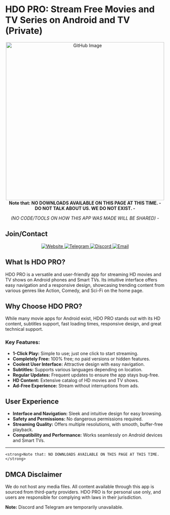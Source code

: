 # HDO PRO: Stream Free Movies and TV Series on Android and TV (Private)

<div align="center">
    <img src="https://github.com/user-attachments/assets/f23fcaf8-3da2-4546-9029-ebf0eeee2268" alt="GitHub Image" width="500">
    <br>
    <strong>Note that: NO DOWNLOADS AVAILABLE ON THIS PAGE AT THIS TIME. -</strong>
    <strong>DO NOT TALK ABOUT US. WE DO NOT EXIST. -</strong>
    <p><i>(NO CODE/TOOLS ON HOW THIS APP WAS MADE WILL BE SHARED) -</i></p>
    
</div>

## Join/Contact

<div align="center">
    <a href="https://hdopro.netlify.app/">
        <img src="https://img.shields.io/badge/Website-Visit-brightgreen" alt="Website">
    </a>
    <a href="#">
        <img src="https://img.shields.io/badge/Telegram-Temporarily_Unavailable-lightgrey" alt="Telegram">
    </a>
    <a href="#">
        <img src="https://img.shields.io/badge/Discord-Temporarily_Unavailable-lightgrey" alt="Discord">
    </a>
    <a href="mailto:hdopro@protonmail.com">
        <img src="https://img.shields.io/badge/Email-Contact-red" alt="Email">
    </a>
</div>

## What Is HDO PRO?

HDO PRO is a versatile and user-friendly app for streaming HD movies and TV shows on Android phones and Smart TVs. Its intuitive interface offers easy navigation and a responsive design, showcasing trending content from various genres like Action, Comedy, and Sci-Fi on the home page.

## Why Choose HDO PRO?

While many movie apps for Android exist, HDO PRO stands out with its HD content, subtitles support, fast loading times, responsive design, and great technical support.

### Key Features:
- **1-Click Play:** Simple to use; just one click to start streaming.
- **Completely Free:** 100% free; no paid versions or hidden features.
- **Coolest User Interface:** Attractive design with easy navigation.
- **Subtitles:** Supports various languages depending on location.
- **Regular Updates:** Frequent updates to ensure the app stays bug-free.
- **HD Content:** Extensive catalog of HD movies and TV shows.
- **Ad-Free Experience:** Stream without interruptions from ads.

## User Experience

- **Interface and Navigation:** Sleek and intuitive design for easy browsing.
- **Safety and Permissions:** No dangerous permissions required.
- **Streaming Quality:** Offers multiple resolutions, with smooth, buffer-free playback.
- **Compatibility and Performance:** Works seamlessly on Android devices and Smart TVs.

----

    <strong>Note that: NO DOWNLOADS AVAILABLE ON THIS PAGE AT THIS TIME.</strong>

## DMCA Disclaimer

We do not host any media files. All content available through this app is sourced from third-party providers. HDO PRO is for personal use only, and users are responsible for complying with laws in their jurisdiction.

**Note:** Discord and Telegram are temporarily unavailable.

